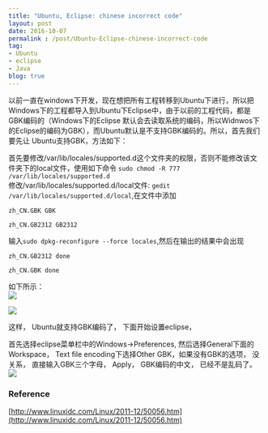 ```yaml
---
title: "Ubuntu, Eclipse: chinese incorrect code"
layout: post
date: 2016-10-07
permalink : /post/Ubuntu-Eclipse-chinese-incorrect-code
tag:
- Ubuntu
- eclipse
- Java
blog: true
---   
```


以前一直在windows下开发，现在想把所有工程转移到Ubuntu下进行，所以把Windows下的工程都导入到Ubuntu下Eclipse中，由于以前的工程代码，都是GBK编码的（Windows下的Eclipse 默认会去读取系统的编码，所以Widnwos下的Eclipse的编码为GBK），而Ubuntu默认是不支持GBK编码的。所以，首先我们要先让 Ubuntu支持GBK，方法如下：
    
    
首先要修改/var/lib/locales/supported.d这个文件夹的权限，否则不能修改该文件夹下的local文件，使用如下命令 `sudo chmod -R 777 /var/lib/locales/supported.d`   
修改/var/lib/locales/supported.d/local文件: `gedit /var/lib/locales/supported.d/local`,在文件中添加   

```  
zh_CN.GBK GBK   

zh_CN.GB2312 GB2312    
```     

输入`sudo dpkg-reconfigure --force locales`,然后在输出的结果中会出现    

```
zh_CN.GB2312 done    

zh_CN.GBK done   
```   

如下所示：    
![](img/2016-10-07-local.jpg)   

![](img/2016-10-07-minglinghang.png)   

这样， Ubuntu就支持GBK编码了， 下面开始设置eclipse，    

首先选择eclipse菜单栏中的Windows->Preferences, 然后选择General下面的Workspace， Text file encoding下选择Other GBK，如果没有GBK的选项， 没关系， 直接输入GBK三个字母， Apply， GBK编码的中文， 已经不是乱码了。   
![](img/2016-10-07-xiugaichenggong.png)

### Reference   
[http://www.linuxidc.com/Linux/2011-12/50056.htm](http://www.linuxidc.com/Linux/2011-12/50056.htm)
